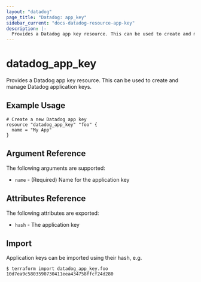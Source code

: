 ```yaml
---
layout: "datadog"
page_title: "Datadog: app_key"
sidebar_current: "docs-datadog-resource-app-key"
description: |-
  Provides a Datadog app key resource. This can be used to create and manage application keys.
---
```


# datadog_app_key

Provides a Datadog app key resource. This can be used to create and manage Datadog application keys.

## Example Usage

```hcl
# Create a new Datadog app key
resource "datadog_app_key" "foo" {
  name = "My App"
}
```

## Argument Reference

The following arguments are supported:

* `name` - (Required) Name for the application key

## Attributes Reference

The following attributes are exported:

* `hash` - The application key

## Import

Application keys can be imported using their hash, e.g.

```
$ terraform import datadog_app_key.foo 10d7ea9c5803590730411eea434758ffcf24d280
```
